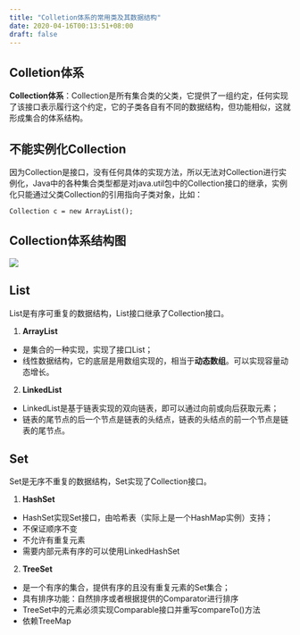 ```yaml
---
title: "Colletion体系的常用类及其数据结构"
date: 2020-04-16T00:13:51+08:00
draft: false
---
```

## Colletion体系
**Collection体系**：Collection是所有集合类的父类，它提供了一组约定，任何实现了该接口表示履行这个约定，它的子类各自有不同的数据结构，但功能相似，这就形成集合的体系结构。

## 不能实例化Collection
因为Collection是接口，没有任何具体的实现方法，所以无法对Collection进行实例化，Java中的各种集合类型都是对java.util包中的Collection接口的继承，实例化只能通过父类Collection的引用指向子类对象，比如：

    Collection c = new ArrayList();

## Collection体系结构图
![](/images/Collection.png)

## List
List是有序可重复的数据结构，List接口继承了Collection接口。

1. **ArrayList**
* 是集合的一种实现，实现了接口List；
* 线性数据结构，它的底层是用数组实现的，相当于**动态数组**。可以实现容量动态增长。

2. **LinkedList**
* LinkedList是基于链表实现的双向链表，即可以通过向前或向后获取元素；
* 链表的尾节点的后一个节点是链表的头结点，链表的头结点的前一个节点是链表的尾节点。


## Set
Set是无序不重复的数据结构，Set实现了Collection接口。

1. **HashSet**
* HashSet实现Set接口，由哈希表（实际上是一个HashMap实例）支持；
* 不保证顺序不变
* 不允许有重复元素
* 需要内部元素有序的可以使用LinkedHashSet
  
2. **TreeSet**
* 是一个有序的集合，提供有序的且没有重复元素的Set集合；
* 具有排序功能：自然排序或者根据提供的Comparator进行排序
* TreeSet中的元素必须实现Comparable接口并重写compareTo()方法
* 依赖TreeMap
